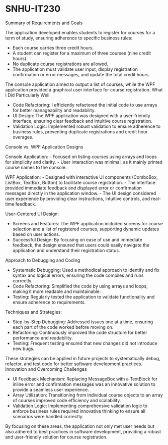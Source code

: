 # SNHU-IT230

Summary of Requirements and Goals

The application developed enables students to register for courses for a term of study, ensuring adherence to specific business rules:

  - Each course carries three credit hours.
  - A student can register for a maximum of three courses (nine credit hours).
  - No duplicate course registrations are allowed.
  - The application must validate user input, display registration confirmation or error messages, and update the total credit hours.

The console application aimed to output a list of courses, while the WPF application provided a graphical user interface for course registration.
What I Did Particularly Well

  - Code Refactoring: I efficiently refactored the initial code to use arrays for better manageability and readability.
  - UI Design: The WPF application was designed with a user-friendly interface, ensuring clear feedback and intuitive course registration.
  - Validation Logic: Implemented robust validation to ensure adherence to business rules, preventing duplicate registrations and credit hour overages.

Console vs. WPF Application Designs

  Console Application:
      - Focused on listing courses using arrays and loops for simplicity and clarity.
      - User interaction was minimal, as it mainly printed course names to the console.

  WPF Application:
      - Designed with interactive UI components (ComboBox, ListBox, TextBox, Button) to facilitate course registration.
      - The interface provided immediate feedback and displayed error or confirmation messages directly in the application window.
      - The UI design considered user experience by providing clear instructions, intuitive controls, and real-time feedback.

User-Centered UI Design:

  - Screens and Features: The WPF application included screens for course selection and a list of registered courses, supporting dynamic updates based on user actions.
  - Successful Design: By focusing on ease of use and immediate feedback, the design ensured that users could easily navigate the application and understand their registration status.

Approach to Debugging and Coding

  - Systematic Debugging: Used a methodical approach to identify and fix syntax and logical errors, ensuring the code compiles and runs correctly.
  - Code Refactoring: Simplified the code by using arrays and loops, making it more readable and maintainable.
  - Testing: Regularly tested the application to validate functionality and ensure adherence to requirements.

Techniques and Strategies:

  - Step-by-Step Debugging: Addressed issues one at a time, ensuring each part of the code worked before moving on.
  - Refactoring: Continuously improved the code structure for better performance and readability.
  - Testing: Frequent testing ensured that new changes did not introduce new bugs.

These strategies can be applied in future projects to systematically debug, refactor, and test code for better software development practices.
Innovation and Overcoming Challenges

  - UI Feedback Mechanism: Replacing MessageBox with a TextBlock for inline error and confirmation messages was an innovative solution to provide a seamless user experience.
  - Array Utilization: Transitioning from individual course objects to an array of courses improved code efficiency and scalability.
  - Validation Logic: Implementing comprehensive validation logic to enforce business rules required innovative thinking to ensure all scenarios were handled correctly.

By focusing on these areas, the application not only met user needs but also adhered to best practices in software development, providing a robust and user-friendly solution for course registration.
